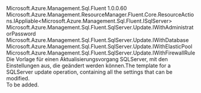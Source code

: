 <Type Name="IUpdate" FullName="Microsoft.Azure.Management.Sql.Fluent.SqlServer.Update.IUpdate">
  <TypeSignature Language="C#" Value="public interface IUpdate : Microsoft.Azure.Management.ResourceManager.Fluent.Core.ResourceActions.IAppliable&lt;Microsoft.Azure.Management.Sql.Fluent.ISqlServer&gt;, Microsoft.Azure.Management.Sql.Fluent.SqlServer.Update.IWithAdministratorPassword, Microsoft.Azure.Management.Sql.Fluent.SqlServer.Update.IWithDatabase, Microsoft.Azure.Management.Sql.Fluent.SqlServer.Update.IWithElasticPool, Microsoft.Azure.Management.Sql.Fluent.SqlServer.Update.IWithFirewallRule" />
  <TypeSignature Language="ILAsm" Value=".class public interface auto ansi abstract IUpdate implements class Microsoft.Azure.Management.ResourceManager.Fluent.Core.ResourceActions.IAppliable`1&lt;class Microsoft.Azure.Management.Sql.Fluent.ISqlServer&gt;, class Microsoft.Azure.Management.ResourceManager.Fluent.Core.ResourceActions.IIndexable, class Microsoft.Azure.Management.Sql.Fluent.SqlServer.Update.IWithAdministratorPassword, class Microsoft.Azure.Management.Sql.Fluent.SqlServer.Update.IWithDatabase, class Microsoft.Azure.Management.Sql.Fluent.SqlServer.Update.IWithElasticPool, class Microsoft.Azure.Management.Sql.Fluent.SqlServer.Update.IWithFirewallRule" />
  <TypeSignature Language="DocId" Value="T:Microsoft.Azure.Management.Sql.Fluent.SqlServer.Update.IUpdate" />
  <TypeSignature Language="VB.NET" Value="Public Interface IUpdate&#xA;Implements IAppliable(Of ISqlServer), IWithAdministratorPassword, IWithDatabase, IWithElasticPool, IWithFirewallRule" />
  <TypeSignature Language="F#" Value="type IUpdate = interface&#xA;    interface IAppliable&lt;ISqlServer&gt;&#xA;    interface IIndexable&#xA;    interface IWithAdministratorPassword&#xA;    interface IWithElasticPool&#xA;    interface IWithDatabase&#xA;    interface IWithFirewallRule" />
  <AssemblyInfo>
    <AssemblyName>Microsoft.Azure.Management.Sql.Fluent</AssemblyName>
    <AssemblyVersion>1.0.0.60</AssemblyVersion>
  </AssemblyInfo>
  <Interfaces>
    <Interface>
      <InterfaceName>Microsoft.Azure.Management.ResourceManager.Fluent.Core.ResourceActions.IAppliable&lt;Microsoft.Azure.Management.Sql.Fluent.ISqlServer&gt;</InterfaceName>
    </Interface>
    <Interface>
      <InterfaceName>Microsoft.Azure.Management.Sql.Fluent.SqlServer.Update.IWithAdministratorPassword</InterfaceName>
    </Interface>
    <Interface>
      <InterfaceName>Microsoft.Azure.Management.Sql.Fluent.SqlServer.Update.IWithDatabase</InterfaceName>
    </Interface>
    <Interface>
      <InterfaceName>Microsoft.Azure.Management.Sql.Fluent.SqlServer.Update.IWithElasticPool</InterfaceName>
    </Interface>
    <Interface>
      <InterfaceName>Microsoft.Azure.Management.Sql.Fluent.SqlServer.Update.IWithFirewallRule</InterfaceName>
    </Interface>
  </Interfaces>
  <Docs>
    <summary>
            <span data-ttu-id="7aca4-101">Die Vorlage für einen Aktualisierungsvorgang SQLServer, mit den Einstellungen aus, die geändert werden können.</span><span class="sxs-lookup"><span data-stu-id="7aca4-101">The template for a SQLServer update operation, containing all the settings that can be modified.</span></span>
            </summary>
    <remarks>To be added.</remarks>
  </Docs>
  <Members />
</Type>